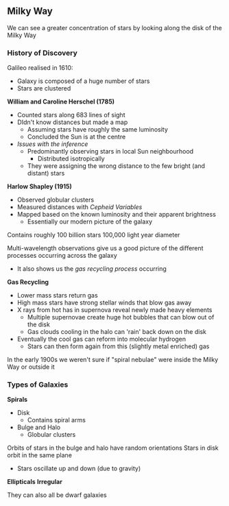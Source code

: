 
## Milky Way
We can see a greater concentration of stars by looking along the disk of the Milky Way

### History of Discovery
Galileo realised in 1610:
- Galaxy is composed of a huge number of stars
- Stars are clustered

**William and Caroline Herschel (1785)**
- Counted stars along 683 lines of sight
- DIdn't know distances but made a map 
	- Assuming stars have roughly the same luminosity
	- Concluded the Sun is at the centre
- *Issues with the inference*
	- Predominantly observing stars in local Sun neighbourhood
		- Distributed isotropically
	- They were assigning the wrong distance to the few bright (and distant) stars

**Harlow Shapley (1915)**
- Observed globular clusters
- Measured distances with *Cepheid Variables*
- Mapped based on the known luminosity and their apparent brightness
	- Essentially our modern picture of the galaxy


Contains roughly 100 billion stars
100,000 light year diameter


Multi-wavelength observations give us a good picture of the different processes occurring across the galaxy
- It also shows us the *gas recycling process* occurring

**Gas Recycling**
- Lower mass stars return gas
- High mass stars have strong stellar winds that blow gas away
- X rays from hot has in supernova reveal newly made heavy elements
	- Multiple supernovae create huge hot bubbles that can blow out of the disk
	- Gas clouds cooling in the halo can 'rain' back down on the disk
- Eventually the cool gas can reform into molecular hydrogen
	- Stars can then form again from this (slightly metal enriched) gas



In the early 1900s we weren't sure if "spiral nebulae" were inside the Milky Way or outside it

### Types of Galaxies
**Spirals**
- Disk
	- Contains spiral arms
- Bulge and Halo
	- Globular clusters

Orbits of stars in the bulge and halo have random orientations
Stars in disk orbit in the same plane
- Stars oscillate up and down (due to gravity)

**Ellipticals**
**Irregular**


They can also all be dwarf galaxies


